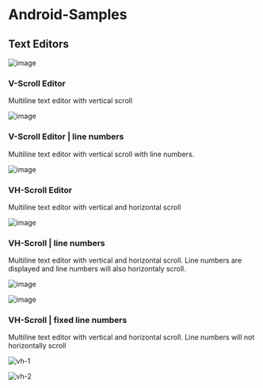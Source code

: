 # Android-Samples
## Text Editors
![image](https://user-images.githubusercontent.com/7280865/111865497-60a8c780-898d-11eb-951d-188a105b8e14.png)

### V-Scroll Editor
Multiline text editor with vertical scroll

![image](https://user-images.githubusercontent.com/7280865/111866212-e464b300-8991-11eb-814b-cba87bb10956.png)


### V-Scroll Editor | line numbers
Multiline text editor with vertical scroll with line numbers.

![image](https://user-images.githubusercontent.com/7280865/111865779-06106b00-898f-11eb-8491-4961ff89eff4.png)


### VH-Scroll Editor
Multiline text editor with vertical and horizontal scroll

![image](https://user-images.githubusercontent.com/7280865/111866238-15dd7e80-8992-11eb-99d7-07443a407ab3.png)


### VH-Scroll | line numbers
Multiline text editor with vertical and horizontal scroll. Line numbers are displayed and line numbers will also horizontaly scroll.

![image](https://user-images.githubusercontent.com/7280865/111866263-3c9bb500-8992-11eb-9f2c-2f889f463628.png)

![image](https://user-images.githubusercontent.com/7280865/111866270-4a513a80-8992-11eb-9b5a-18d8ef0737ae.png)


### VH-Scroll | fixed line numbers
Multiline text editor with vertical and horizontal scroll. Line numbers will not horizontally scroll

![vh-1](https://user-images.githubusercontent.com/7280865/111866445-7de09480-8993-11eb-9bd1-4c085ea5e08c.png)

![vh-2](https://user-images.githubusercontent.com/7280865/111866446-80db8500-8993-11eb-80d8-03f8f65d4050.png)



